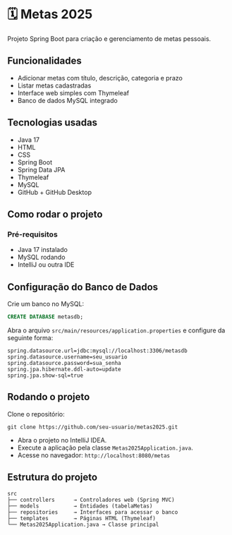 # 🗓️ Metas 2025

Projeto Spring Boot para criação e gerenciamento de metas pessoais.

##  Funcionalidades

- Adicionar metas com título, descrição, categoria e prazo
- Listar metas cadastradas
- Interface web simples com Thymeleaf
- Banco de dados MySQL integrado

##  Tecnologias usadas

- Java 17
- HTML
- CSS
- Spring Boot
- Spring Data JPA
- Thymeleaf
- MySQL
- GitHub + GitHub Desktop

##  Como rodar o projeto

###  Pré-requisitos

- Java 17 instalado
- MySQL rodando
- IntelliJ ou outra IDE

##  Configuração do Banco de Dados

Crie um banco no MySQL:

```sql
CREATE DATABASE metasdb; 
```
Abra o arquivo `src/main/resources/application.properties` e configure da seguinte forma:

```properties
spring.datasource.url=jdbc:mysql://localhost:3306/metasdb
spring.datasource.username=seu_usuario
spring.datasource.password=sua_senha
spring.jpa.hibernate.ddl-auto=update
spring.jpa.show-sql=true
```
##  Rodando o projeto

Clone o repositório:
```
git clone https://github.com/seu-usuario/metas2025.git
```
- Abra o projeto no IntelliJ IDEA.
- Execute a aplicação pela classe `Metas2025Application.java`.
- Acesse no navegador: `http://localhost:8080/metas`

## Estrutura do projeto
```
src
├── controllers      → Controladores web (Spring MVC)
├── models           → Entidades (tabelaMetas)
├── repositories     → Interfaces para acessar o banco
├── templates        → Páginas HTML (Thymeleaf)
└── Metas2025Application.java → Classe principal
